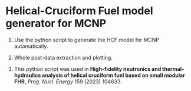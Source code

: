 # Helical-Cruciform Fuel model generator for MCNP
1. Use the python script to generate the HCF model for MCNP automatically.

2. Whole post-data extraction and plotting.

3. This python script was used in **High-fidelity neutronics and thermal-hydraulics analysis of helical cruciform fuel based on small modular FHR**, *Prog. Nucl. Energy* 159 (2023) 104633.

